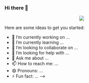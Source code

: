 ### Hi there 👋

<div id="header" align="center">
  <img src="https://giphy.com/stickers/shecodesio-computer-javascript-shecodes-M4NykXxUE0HAcK7UJ6](https://giphy.com/stickers/shecodesio-computer-javascript-shecodes-M4NykXxUE0HAcK7UJ6)"/>
</div>

Here are some ideas to get you started:

- 🔭 I’m currently working on ...
- 🌱 I’m currently learning ...
- 👯 I’m looking to collaborate on ...
- 🤔 I’m looking for help with ...
- 💬 Ask me about ...
- 📫 How to reach me: ...
- 😄 Pronouns: ...
- ⚡ Fun fact: ...
-->
